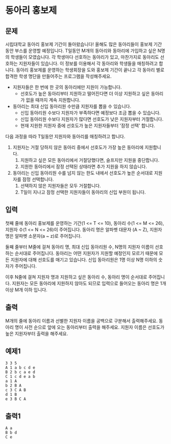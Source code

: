 # 동아리 홍보제

## 문제

시립대학교 동아리 홍보제 기간이 돌아왔습니다! 올해도 많은 동아리들이 홍보제 기간 동안 부스를 운영할 예정입니다. T일동안 M개의 동아리와 동아리에 가입하고 싶은 N명의 학생들이 모였습니다. 각 학생마다 선호하는 동아리가 있고, 마찬가지로 동아리도 선호하는 지원자들이 있습니다. 이 정보를 이용해서 각 동아리와 학생들을 매칭하려고 합니다. 동아리 홍보제를 운영하는 학생회장을 도와 홍보제 기간이 끝나고 각 동아리 별로 합격한 학생 명단을 만들어주는 프로그램을 작성해주세요.

- 지원자들은 한 번에 한 곳의 동아리에만 지원이 가능합니다.
  - 선호도가 높은 동아리부터 지원하고 떨어진다면 더 이상 지원하고 싶은 동아리가 없을 때까지 계속 지원합니다. 
- 동아리는 최대 신입 동아리원 수만큼 지원자를 뽑을 수 있습니다.
  - 신입 동아리원 수보다 지원자가 부족하다면 예정보다 조금 뽑을 수 있습니다.
  - 신입 동아리원 수보다 지원자가 많다면 선호도가 낮은 지원자부터 거절합니다.
  - 현재 지원한 지원자 중에 선호도가 높은 지원자들부터 '잠정 선택' 합니다.

다음 과정을 따라 T일동안 지원자와 동아리를 매칭하려고 합니다.

1. 지원자는 거절 당하지 않은 동아리 중에서 선호도가 가장 높은 동아리에 지원합니다.
   1. 지원하고 싶은 모든 동아리에서 거절당했다면, 슬프지만 지원을 중단합니다.
   2. 지원한 동아리에서 잠정 선택된 상태라면 추가 지원을 하지 않습니다.
2. 동아리는 신입 동아리원 수를 넘지 않는 한도 내에서 선호도가 높은 순서대로 지원자를 잠정 선택합니다.
   1. 선택하지 않은 지원자들은 모두 거절합니다.
   2. T일이 지나고 잠정 선택한 지원자들이 동아리의 신입 부원이 됩니다.

## 입력

첫째 줄에 동아리 홍보제를 운영하는 기간(1 <= T <= 10), 동아리 수(1 <= M <= 26), 지원자 수(1 <= N <= 26)이 주어집니다. 동아리 명은 알파벳 대문자 (A ~ Z), 지원자 명은 알파벳 소문자(a ~ z)로 주어집니다.

둘째 줄부터 M줄에 걸쳐 동아리 명, 최대 신입 동아리원 수, N명의 지원자 이름이 선호하는 순서대로 주어집니다. 동아리는 어떤 지원자가 지원할 예정인지 모르기 때문에 모든 지원자에 대해 선호도를 매기고 있습니다. 신입 동아리원은 1명 이상 N명 이하의 숫자가 주어집니다.

이후 N줄에 걸쳐 지원자 명과 지원하고 싶은 동아리 수, 동아리 명이 순서대로 주어집니다. 지원자는 모든 동아리에 지원하지 않아도 되므로 입력으로 들어오는 동아리 명은 1개 이상 M개 이하 입니다.

## 출력

M개의 줄에 동아리 이름과 선별한 지원자 이름을 공백으로 구분해서 출력해주세요. 동아리 명이 사전 순으로 앞에 오는 동아리부터 출력을 해주세요. 지원자 이름은 선호도가 높은 지원자부터 출력을 해주세요.

## 예제1

```
3 3 5
A 1 a b c d e
B 2 b c a e d
C 1 c d e a b
a 1 A
b 2 B A
c 3 C A B
d 1 B
e 3 B C A
```

## 출력1

```
A a
B b d
C e
```
